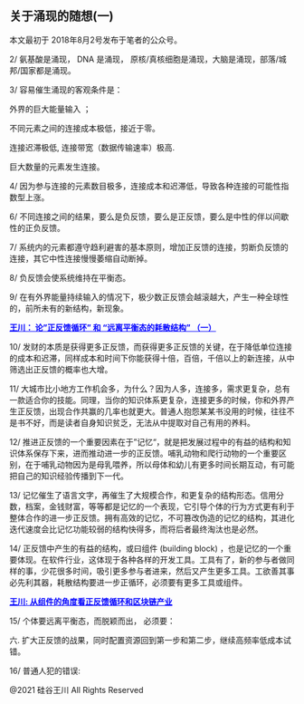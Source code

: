 ## 关于涌现的随想(一)

本文最初于 2018年8月2号发布于笔者的公众号。

2/ 氨基酸是涌现， DNA 是涌现， 原核/真核细胞是涌现，大脑是涌现，部落/城邦/国家都是涌现。

3/ 容易催生涌现的客观条件是：

外界的巨大能量输入 ；

不同元素之间的连接成本极低，接近于零。

连接迟滞极低, 连接带宽（数据传输速率）极高.

巨大数量的元素发生连接。

4/ 因为参与连接的元素数目极多，连接成本和迟滞低，导致各种连接的可能性指数型上涨。

6/ 不同连接之间的结果，要么是负反馈，要么是正反馈，要么是中性的伴以间歇性的正负反馈。

7/ 系统内的元素都遵守趋利避害的基本原则，增加正反馈的连接，剪断负反馈的连接，其它中性连接慢慢萎缩自动断掉。

8/ 负反馈会使系统维持在平衡态。

9/ 在有外界能量持续输入的情况下，极少数正反馈会越滚越大，产生一种全球性的，前所未有的新结构，新现象。

<strong><a style="color: #0000ff;" href="https://chuan.us/archives/358">王川： 论&#8221;正反馈循环&#8221; 和 “远离平衡态的耗散结构”
（一）</a></strong>

10/ 发财的本质是获得更多正反馈，而获得更多正反馈的关键，在于降低单位连接的成本和迟滞，同样成本和时间下你能获得十倍，百倍，千倍以上的新连接，从中筛选出正反馈的概率也大增。

11/
大城市比小地方工作机会多，为什么？因为人多，连接多，需求更复杂，总有一款适合你的技能。同理，当你的知识体系更复杂，连接更多的时候，你和外界产生正反馈，出现合作共赢的几率也就更大。普通人抱怨某某书没用的时候，往往不是书不好，而是读者自身知识贫乏，无法从中提取对自己有用的养料。

12/
推进正反馈的一个重要因素在于”记忆“，就是把发展过程中的有益的结构和知识体系保存下来，进而推动进一步的正反馈。哺乳动物和爬行动物的一个重要区别，在于哺乳动物因为是母乳喂养，所以母体和幼儿有更多时间长期互动，有可能把自己的知识经验传播到下一代。

13/
记忆催生了语言文字，再催生了大规模合作，和更复杂的结构形态。信用分数，档案，金钱财富，等等都是记忆的一个表现，它引导个体的行为方式更有利于整体合作的进一步正反馈。拥有高效的记忆，不可篡改伪造的记忆的结构，其进化迭代速度会比记忆功能较弱的结构快得多，而将后者最终淘汰也是必然。

14/ 正反馈中产生的有益的结构，或曰组件 (building block)
，也是记忆的一个重要体现。在软件行业，这体现于各种各样的开发工具。工具有了，新的参与者做同样的事，少花很多时间，吸引更多参与者进来，然后又产生更多工具。工欲善其事必先利其器，耗散结构要进一步正循环，必须要有更多工具或组件。

<strong><a style="color: #0000ff;" href="https://chuan.us/archives/383">王川:
从组件的角度看正反馈循环和区块链产业</a></strong>

15/ 个体要远离平衡态，而脱颖而出， 必须要：

六. 扩大正反馈的战果，同时配置资源回到第一步和第二步，继续高频率低成本试错。

16/ 普通人犯的错误:

@2021 硅谷王川 All Rights Reserved

